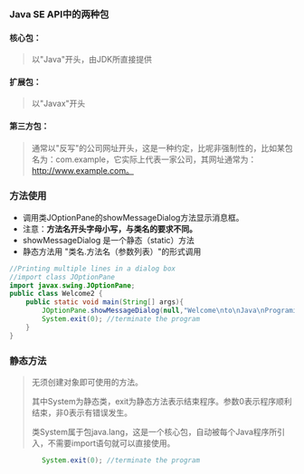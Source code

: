 ### Java SE API中的两种包

#### 核心包：

>  以"Java"开头，由JDK所直接提供

#### 扩展包：

> 以"Javax"开头

#### 第三方包：

> 通常以"反写"的公司网址开头，这是一种约定，比呢非强制性的，比如某包名为：com.example，它实际上代表一家公司，其网址通常为：http://www.example.com。

### 方法使用

- 调用类JOptionPane的showMessageDialog方法显示消息框。
- 注意：**方法名开头字母小写，与类名的要求不同。**
- showMessageDialog 是一个静态（static）方法
- 静态方法用 "类名.方法名（参数列表）"的形式调用

```java
//Printing multiple lines in a dialog box
//import class JOptionPane
import javax.swing.JOptionPane;
public class Welcome2 {
    public static void main(String[] args){ 		
      	JOptionPane.showMessageDialog(null,"Welcome\nto\nJava\nPrograming!");
        System.exit(0);	//terminate the program
    }
}
```



### 静态方法

> 无须创建对象即可使用的方法。
>
> 其中System为静态类，exit为静态方法表示结束程序。参数0表示程序顺利结束，非0表示有错误发生。
>
> 类System属于包java.lang，这是一个核心包，自动被每个Java程序所引入，不需要import语句就可以直接使用。
>
> 

```java
        System.exit(0);	//terminate the program
```